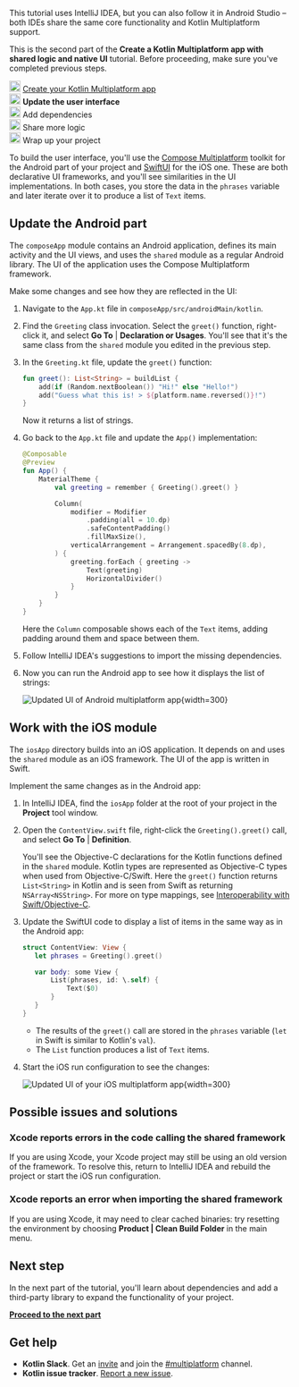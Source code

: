 [//]: # (title: Update the user interface)

<secondary-label ref="IntelliJ IDEA"/>
<secondary-label ref="Android Studio"/>

<tldr>
    <p>This tutorial uses IntelliJ IDEA, but you can also follow it in Android Studio – both IDEs share the same core functionality and Kotlin Multiplatform support.</p>
    <p>This is the second part of the <strong>Create a Kotlin Multiplatform app with shared logic and native UI</strong> tutorial. Before proceeding, make sure you've completed previous steps.</p>
    <p><img src="icon-1-done.svg" width="20" alt="First step"/> <a href="multiplatform-create-first-app.md">Create your Kotlin Multiplatform app</a><br/>
       <img src="icon-2.svg" width="20" alt="Second step"/> <strong>Update the user interface</strong><br/>
       <img src="icon-3-todo.svg" width="20" alt="Third step"/> Add dependencies<br/>       
       <img src="icon-4-todo.svg" width="20" alt="Fourth step"/> Share more logic<br/>
       <img src="icon-5-todo.svg" width="20" alt="Fifth step"/> Wrap up your project<br/>
    </p>
</tldr>

To build the user interface, you'll use the [Compose Multiplatform](https://www.jetbrains.com/lp/compose-multiplatform/) toolkit
for the Android part of your project and [SwiftUI](https://developer.apple.com/xcode/swiftui/) for the iOS one.
These are both declarative UI frameworks, and you'll see similarities in the UI implementations. In both cases,
you store the data in the `phrases` variable and later iterate over it to produce a list of `Text` items.

## Update the Android part

The `composeApp` module contains an Android application, defines its main activity and the UI views, and uses the
`shared` module as a regular Android library. The UI of the application uses the Compose Multiplatform framework.

Make some changes and see how they are reflected in the UI:

1. Navigate to the `App.kt` file in `composeApp/src/androidMain/kotlin`.
2. Find the `Greeting` class invocation. Select the `greet()` function, right-click it, and select **Go To** | **Declaration or Usages**.
   You'll see that it's the same class from the `shared` module you edited in the previous step.
3. In the `Greeting.kt` file, update the `greet()` function:

   ```kotlin
   fun greet(): List<String> = buildList {
       add(if (Random.nextBoolean()) "Hi!" else "Hello!")
       add("Guess what this is! > ${platform.name.reversed()}!")
   }
   ```

   Now it returns a list of strings.

4. Go back to the `App.kt` file and update the `App()` implementation:

   ```kotlin
   @Composable
   @Preview
   fun App() {
       MaterialTheme {
           val greeting = remember { Greeting().greet() }
   
           Column(
               modifier = Modifier
                   .padding(all = 10.dp)
                   .safeContentPadding()
                   .fillMaxSize(),
               verticalArrangement = Arrangement.spacedBy(8.dp),
           ) {
               greeting.forEach { greeting ->
                   Text(greeting)
                   HorizontalDivider()
               }
           }
       }
   }
   ```

   Here the `Column` composable shows each of the `Text` items, adding padding around them and space between them.

5. Follow IntelliJ IDEA's suggestions to import the missing dependencies.
6. Now you can run the Android app to see how it displays the list of strings:

   ![Updated UI of Android multiplatform app](first-multiplatform-project-on-android-2.png){width=300}

## Work with the iOS module

The `iosApp` directory builds into an iOS application. It depends on and uses the `shared` module as an iOS
framework. The UI of the app is written in Swift.

Implement the same changes as in the Android app:

1. In IntelliJ IDEA, find the `iosApp` folder at the root of your project in the **Project** tool window.
2. Open the `ContentView.swift` file, right-click the `Greeting().greet()` call, and select **Go To** | **Definition**.

    You'll see the Objective-C declarations for the Kotlin functions defined in the `shared` module. Kotlin types are
    represented as Objective-C types when used from Objective-C/Swift. Here the `greet()` function
    returns `List<String>` in Kotlin and is seen from Swift as returning `NSArray<NSString>`. For more on type mappings,
    see [Interoperability with Swift/Objective-C](https://kotlinlang.org/docs/native-objc-interop.html).

3. Update the SwiftUI code to display a list of items in the same way as in the Android app:

    ```Swift
    struct ContentView: View {
       let phrases = Greeting().greet()
    
       var body: some View {
           List(phrases, id: \.self) {
               Text($0)
           }
       }
    }
    ```

    * The results of the `greet()` call are stored in the `phrases` variable (`let` in Swift is similar to Kotlin's `val`).
    * The `List` function produces a list of `Text` items.

4. Start the iOS run configuration to see the changes:

    ![Updated UI of your iOS multiplatform app](first-multiplatform-project-on-ios-2.png){width=300}

<!-- sample needs to be updated

> You can find this state of the project in our [GitHub repository](https://github.com/kotlin-hands-on/get-started-with-kmp/tree/main/step3).
>
{style="tip"}

-->

## Possible issues and solutions

### Xcode reports errors in the code calling the shared framework

If you are using Xcode, your Xcode project may still be using an old version of the framework.
To resolve this, return to IntelliJ IDEA and rebuild the project or start the iOS run configuration.

### Xcode reports an error when importing the shared framework

If you are using Xcode, it may need to clear cached binaries: try resetting the environment by choosing
**Product | Clean Build Folder** in the main menu.

## Next step

In the next part of the tutorial, you'll learn about dependencies and add a third-party library to expand
the functionality of your project.

**[Proceed to the next part](multiplatform-dependencies.md)**

## Get help

* **Kotlin Slack**. Get an [invite](https://surveys.jetbrains.com/s3/kotlin-slack-sign-up) and join
  the [#multiplatform](https://kotlinlang.slack.com/archives/C3PQML5NU) channel.
* **Kotlin issue tracker**. [Report a new issue](https://youtrack.jetbrains.com/newIssue?project=KT).